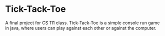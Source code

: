 # Tick-Tack-Toe
 A final project for CS 111 class. Tick-Tack-Toe is a simple console run game in java, where users can play against each other or against the computer.
